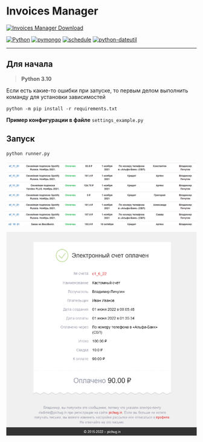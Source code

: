 # Invoices Manager

[![Invoices Manager Download](https://img.shields.io/badge/Invoices_Manager-download-blue.svg?logo=github&style=for-the-badge)](https://github.com/vladimirpichugin/invoices_manager/archive/master.zip)

[![Python](https://img.shields.io/badge/Python-3.10-blue.svg?style=flat-square)](https://python.org)
[![pymongo](https://img.shields.io/badge/pymongo-3.12.1-green.svg?style=flat-square)](https://pypi.org/project/requests)
[![schedule](https://img.shields.io/badge/schedule-1.1.0-red.svg?style=flat-square)](https://pypi.org/project/schedule)
[![python-dateutil](https://img.shields.io/badge/python--dateutil-2.8.2-darkgreen.svg?style=flat-square)](https://pypi.org/project/python-dateutil)

***

## Для начала
> **Python 3.10**

Если есть какие-то ошибки при запуске, то первым делом выполнить команду для установки зависимостей
```shell
python -m pip install -r requirements.txt
```
**Пример конфигурации в файле** `settings_example.py`

## Запуск
```shell
python runner.py
```

![invoices_manager](invoices_manager.png)

![invoices_manager_email](invoices_manager_email.png)